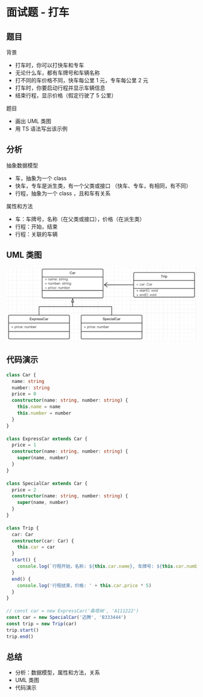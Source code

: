 # 面试题 - 打车

## 题目

背景

- 打车时，你可以打快车和专车
- 无论什么车，都有车牌号和车辆名称
- 打不同的车价格不同，快车每公里 1 元，专车每公里 2 元
- 打车时，你要启动行程并显示车辆信息
- 结束行程，显示价格（假定行驶了 5 公里）

题目

- 画出 UML 类图
- 用 TS 语法写出该示例

## 分析

抽象数据模型

- 车，抽象为一个 class
- 快车，专车是派生类，有一个父类或接口 （快车、专车，有相同，有不同）
- 行程，抽象为一个 class ，且和车有关系

属性和方法

- 车：车牌号，名称（在父类或接口），价格（在派生类）
- 行程：开始，结束
- 行程：关联的车辆

## UML 类图

![](./img/面试题-打车.png)

## 代码演示

```ts
class Car {
  name: string
  number: string
  price = 0
  constructor(name: string, number: string) {
    this.name = name
    this.number = number
  }
}

class ExpressCar extends Car {
  price = 1
  constructor(name: string, number: string) {
    super(name, number)
  }
}

class SpecialCar extends Car {
  price = 2
  constructor(name: string, number: string) {
    super(name, number)
  }
}

class Trip {
  car: Car
  constructor(car: Car) {
    this.car = car
  }
  start() {
    console.log(`行程开始，名称: ${this.car.name}, 车牌号: ${this.car.number}`)
  }
  end() {
    console.log('行程结束，价格: ' + this.car.price * 5)
  }
}

// const car = new ExpressCar('桑塔纳', 'A111222')
const car = new SpecialCar('迈腾', 'B333444')
const trip = new Trip(car)
trip.start()
trip.end()
```

## 总结

- 分析：数据模型，属性和方法，关系
- UML 类图
- 代码演示
